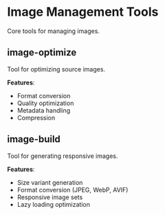 # Image Management Tools

Core tools for managing images.

## image-optimize

Tool for optimizing source images.

**Features**:

- Format conversion
- Quality optimization
- Metadata handling
- Compression

## image-build

Tool for generating responsive images.

**Features**:

- Size variant generation
- Format conversion (JPEG, WebP, AVIF)
- Responsive image sets
- Lazy loading optimization
